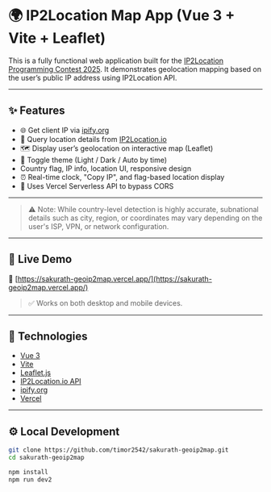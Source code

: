 # 🌍 IP2Location Map App (Vue 3 + Vite + Leaflet)

This is a fully functional web application built for the [IP2Location Programming Contest 2025](https://www.ip2location.com). It demonstrates geolocation mapping based on the user’s public IP address using IP2Location API.

---

## ✨ Features

- 🌐 Get client IP via [ipify.org](https://www.ipify.org/)
- 📍 Query location details from [IP2Location.io](https://www.ip2location.io/)
- 🗺️ Display user’s geolocation on interactive map (Leaflet)
- 🎨 Toggle theme (Light / Dark / Auto by time)
- Country flag, IP info, location UI, responsive design
- ⏰ Real-time clock, "Copy IP", and flag-based location display
- 🧩 Uses Vercel Serverless API to bypass CORS

---

> ⚠️ Note: While country-level detection is highly accurate, subnational details such as city, region, or coordinates may vary depending on the user's ISP, VPN, or network configuration.

---
## 🚀 Live Demo

🔗 [https://sakurath-geoip2map.vercel.app/](https://sakurath-geoip2map.vercel.app/)

> ✅ Works on both desktop and mobile devices.

---

## 🧰 Technologies

- [Vue 3](https://vuejs.org/)
- [Vite](https://vitejs.dev/)
- [Leaflet.js](https://leafletjs.com/)
- [IP2Location.io API](https://ip2location.io/)
- [ipify.org](https://www.ipify.org/)
- [Vercel](https://vercel.com/)

---

## ⚙️ Local Development

```bash
git clone https://github.com/timor2542/sakurath-geoip2map.git
cd sakurath-geoip2map

npm install
npm run dev2
